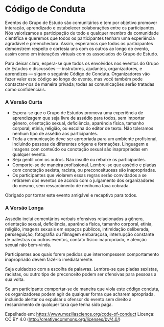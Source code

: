 # Código de Conduta

Eventos do Grupo de Estudo são comunitários e tem por objetivo promover interação, aprendizado e estabelecer colaborações entre os participantes. Nós valorizamos a participação de todo e qualquer membro da comunidade científica e queremos que todos os participantes tenham uma experiência agradável e preenchedora. Assim, esperamos que todos os participantes demonstrem respeito e cortesia uns com os outros ao longo do evento, assim como em interações virtuais com os associados do Grupo de Estudo.

Para deixar claro, espera-se que todos os envolvidos nos eventos do Grupo de Estudos e discussões — instrutores, ajudantes, organizadores, e aprendizes — sigam o seguinte Código de Conduta. Organizadores vão fazer valer este código ao longo do evento, mas você também pode contactar-nos de maneira privada; todas as comunicações serão tratadas como confidenciais.

### A Versão Curta

 - Espera-se que o Grupo de Estudos promova uma experiência de aprendizagem que seja livre de assédio para todos, sem importar gênero, orientação sexual, deficiência, aparência física, tamanho corporal, etinia, religião, ou escolha do editor de texto. Não toleramos nenhum tipo de assédio aos participantes.
 - Toda a comunicação deve ser apropriada para um ambiente profisional, incluindo pessoas de diferentes origens e formações. Linguagem e imagens com conteúdo ou conotação sexual são inapropriadas em qualquer evento.
 - Seja gentil com os outros. Não insulte ou rebaixe os participantes.
 - Comporte-se de maneira profissional. Lembre-se que assédio e piadas com conotação sexista, racista, ou preconceituosas são inapropriadas.
 - Os participantes que violarem essas regras serão convidados a se retirarem dos eventos de acordo com o julgamento dos organizadores do mesmo, sem ressarcimento de nenhuma taxa cobrada.

Obrigado por tornar este evento amigável e receptivo para todos.

### A Versão Longa

Assédio inclui comentários verbais ofensivos relacionados a gênero,  orientação sexual, deficiência, aparência física, tamanho corporal, etinia, religião, imagens sexuais em espaços públicos, intimidação deliberada, persseguição, fotografia ou filmagem embaraçosa, interrupção constante de palestras ou outros eventos, contato físico inapropriado, e atenção sexual não bem-vinda.

Participantes aos quais forem pedidos que interrompessem comportamento inapropriado devem fazê-lo imediatamente.

Seja cuidadoso com a escolha de palavras. Lembre-se que piadas sexistas, racistas, ou outro tipo de preconceito podem ser ofensivas para pessoas a sua volta.

Se um participante comportar-se de maneira que viola este código conduta, os organizadores podem agir de qualquer forma que acharem apropriada, incluindo alertar ou expulsar o ofensor do evento sem direito a ressarcimento de qualquer taxa que tenha sido paga.

Espelhado em: https://www.mozillascience.org/code-of-conduct
Licença: CC BY 4.0 (http://creativecommons.org/licenses/by/4.0/)
